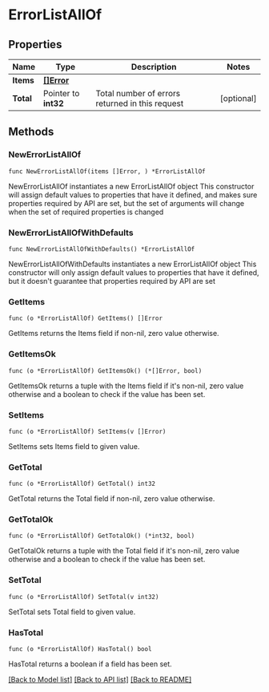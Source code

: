 # ErrorListAllOf

## Properties

Name | Type | Description | Notes
------------ | ------------- | ------------- | -------------
**Items** | [**[]Error**](Error.md) |  | 
**Total** | Pointer to **int32** | Total number of errors returned in this request | [optional] 

## Methods

### NewErrorListAllOf

`func NewErrorListAllOf(items []Error, ) *ErrorListAllOf`

NewErrorListAllOf instantiates a new ErrorListAllOf object
This constructor will assign default values to properties that have it defined,
and makes sure properties required by API are set, but the set of arguments
will change when the set of required properties is changed

### NewErrorListAllOfWithDefaults

`func NewErrorListAllOfWithDefaults() *ErrorListAllOf`

NewErrorListAllOfWithDefaults instantiates a new ErrorListAllOf object
This constructor will only assign default values to properties that have it defined,
but it doesn't guarantee that properties required by API are set

### GetItems

`func (o *ErrorListAllOf) GetItems() []Error`

GetItems returns the Items field if non-nil, zero value otherwise.

### GetItemsOk

`func (o *ErrorListAllOf) GetItemsOk() (*[]Error, bool)`

GetItemsOk returns a tuple with the Items field if it's non-nil, zero value otherwise
and a boolean to check if the value has been set.

### SetItems

`func (o *ErrorListAllOf) SetItems(v []Error)`

SetItems sets Items field to given value.


### GetTotal

`func (o *ErrorListAllOf) GetTotal() int32`

GetTotal returns the Total field if non-nil, zero value otherwise.

### GetTotalOk

`func (o *ErrorListAllOf) GetTotalOk() (*int32, bool)`

GetTotalOk returns a tuple with the Total field if it's non-nil, zero value otherwise
and a boolean to check if the value has been set.

### SetTotal

`func (o *ErrorListAllOf) SetTotal(v int32)`

SetTotal sets Total field to given value.

### HasTotal

`func (o *ErrorListAllOf) HasTotal() bool`

HasTotal returns a boolean if a field has been set.


[[Back to Model list]](../README.md#documentation-for-models) [[Back to API list]](../README.md#documentation-for-api-endpoints) [[Back to README]](../README.md)


